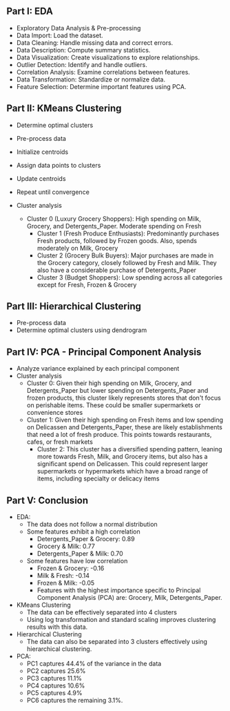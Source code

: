 ## Part I: EDA 
- Exploratory Data Analysis & Pre-processing
- Data Import: Load the dataset.
- Data Cleaning: Handle missing data and correct errors.
- Data Description: Compute summary statistics.
- Data Visualization: Create visualizations to explore relationships.
- Outlier Detection: Identify and handle outliers.
- Correlation Analysis: Examine correlations between features.
- Data Transformation: Standardize or normalize data.
- Feature Selection: Determine important features using PCA.
	
## Part II: KMeans Clustering
- Determine optimal clusters
- Pre-process data
- Initialize centroids
- Assign data points to clusters
- Update centroids
- Repeat until convergence
  
- Cluster analysis
	- Cluster 0 (Luxury Grocery Shoppers): High spending on Milk, Grocery, and Detergents_Paper. Moderate spending on Fresh
    	- Cluster 1 (Fresh Produce Enthusiasts): Predominantly purchases Fresh products, followed by Frozen goods. Also, spends moderately on Milk, Grocery
       	- Cluster 2 (Grocery Bulk Buyers): Major purchases are made in the Grocery category, closely followed by Fresh and Milk. They also have a considerable purchase of Detergents_Paper
      	- Cluster 3 (Budget Shoppers): Low spending across all categories except for Fresh, Frozen & Grocery
	
## Part III: Hierarchical Clustering
- Pre-process data
- Determine optimal clusters using dendrogram
	
## Part IV: PCA - Principal Component Analysis
- Analyze variance explained by each principal component
- Cluster analysis
	- Cluster 0:  Given their high spending on Milk, Grocery, and Detergents_Paper but lower spending on Detergents_Paper and frozen products, this cluster likely represents stores that don't focus on perishable items. These could be smaller supermarkets or convenience stores
   	- Cluster 1: Given their high spending on Fresh items and low spending on Delicassen and Detergents_Paper, these are likely establishments that need a lot of fresh produce. This points towards restaurants, cafes, or fresh markets
      	- Cluster 2: This cluster has a diversified spending pattern, leaning more towards Fresh, Milk, and Grocery items, but also has a significant spend on Delicassen. This could represent larger supermarkets or hypermarkets which have a broad range of items, including specialty or delicacy items
## Part V: Conclusion
- EDA: 
	- The data does not follow a normal distribution
	- Some features exhibit a high correlation
		- Detergents_Paper & Grocery: 0.89
		- Grocery & Milk: 0.77
		- Detergents_Paper & Milk: 0.70
	- Some features have low correlation
		- Frozen & Grocery: -0.16
		- Milk & Fresh: -0.14
		- Frozen & Milk: -0.05    
		- Features with the highest importance specific to Principal Component Analysis (PCA) are: Grocery, Milk, Detergents_Paper.
- KMeans Clustering
	- The data can be effectively separated into 4 clusters
	- Using log transformation and standard scaling improves clustering results with this data.
- Hierarchical Clustering 
	- The data can also be separated into 3 clusters effectively using hierarchical clustering. 
- PCA:
	- PC1 captures 44.4% of the variance in the data
	- PC2 captures 25.6%
	- PC3 captures 11.1%
	- PC4 captures 10.6%
	- PC5 captures 4.9%
	- PC6 captures the remaining 3.1%.
